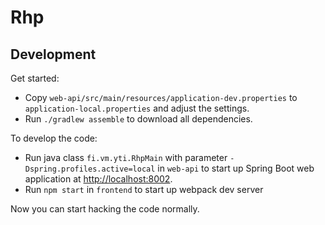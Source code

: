 # Rhp

## Development

Get started:

  - Copy `web-api/src/main/resources/application-dev.properties` to `application-local.properties`
    and adjust the settings.
  - Run `./gradlew assemble` to download all dependencies.

To develop the code:

  - Run java class `fi.vm.yti.RhpMain` with parameter `-Dspring.profiles.active=local` in `web-api` to start up Spring Boot web application at [http://localhost:8002](http://localhost:8002).
  - Run `npm start` in `frontend` to start up webpack dev server

Now you can start hacking the code normally.
